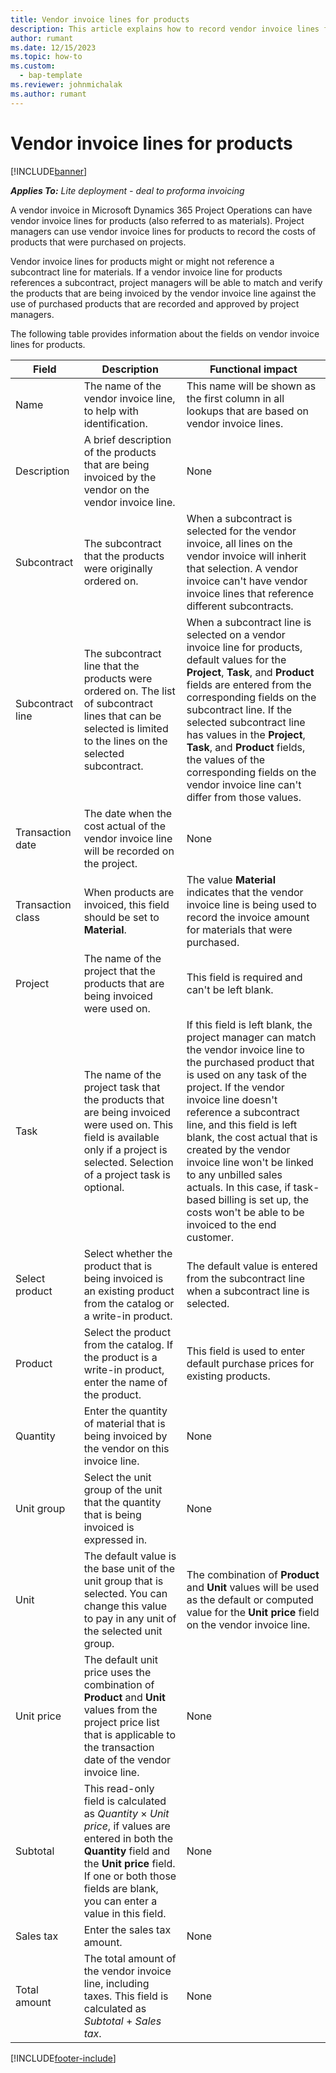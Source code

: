 ```yaml
---
title: Vendor invoice lines for products
description: This article explains how to record vendor invoice lines for products and use the different fields to record product purchases from vendors.
author: rumant
ms.date: 12/15/2023
ms.topic: how-to
ms.custom: 
  - bap-template
ms.reviewer: johnmichalak
ms.author: rumant
---
```


# Vendor invoice lines for products

[!INCLUDE[banner](../../includes/banner.md)]

_**Applies To:** Lite deployment - deal to proforma invoicing_

A vendor invoice in Microsoft Dynamics 365 Project Operations can have vendor invoice lines for products (also referred to as materials). Project managers can use vendor invoice lines for products to record the costs of products that were purchased on projects.

Vendor invoice lines for products might or might not reference a subcontract line for materials. If a vendor invoice line for products references a subcontract, project managers will be able to match and verify the products that are being invoiced by the vendor invoice line against the use of purchased products that are recorded and approved by project managers.

The following table provides information about the fields on vendor invoice lines for products.

| Field | Description | Functional impact |
| --- | --- | --- |
| Name | The name of the vendor invoice line, to help with identification. | This name will be shown as the first column in all lookups that are based on vendor invoice lines. |
| Description | A brief description of the products that are being invoiced by the vendor on the vendor invoice line. | None |
| Subcontract | The subcontract that the products were originally ordered on. | When a subcontract is selected for the vendor invoice, all lines on the vendor invoice will inherit that selection. A vendor invoice can't have vendor invoice lines that reference different subcontracts. |
| Subcontract line | The subcontract line that the products were ordered on. The list of subcontract lines that can be selected is limited to the lines on the selected subcontract. | When a subcontract line is selected on a vendor invoice line for products, default values for the **Project**, **Task**, and **Product** fields are entered from the corresponding fields on the subcontract line. If the selected subcontract line has values in the **Project**, **Task**, and **Product** fields, the values of the corresponding fields on the vendor invoice line can't differ from those values. |
| Transaction date | The date when the cost actual of the vendor invoice line will be recorded on the project. | None|
| Transaction class | When products are invoiced, this field should be set to **Material**. | The value **Material** indicates that the vendor invoice line is being used to record the invoice amount for materials that were purchased. |
| Project | The name of the project that the products that are being invoiced were used on. | This field is required and can't be left blank. |
| Task | The name of the project task that the products that are being invoiced were used on. This field is available only if a project is selected. Selection of a project task is optional. | If this field is left blank, the project manager can match the vendor invoice line to the purchased product that is used on any task of the project. If the vendor invoice line doesn't reference a subcontract line, and this field is left blank, the cost actual that is created by the vendor invoice line won't be linked to any unbilled sales actuals. In this case, if task-based billing is set up, the costs won't be able to be invoiced to the end customer. |
| Select product | Select whether the product that is being invoiced is an existing product from the catalog or a write-in product. | The default value is entered from the subcontract line when a subcontract line is selected. |
| Product | Select the product from the catalog. If the product is a write-in product, enter the name of the product. | This field is used to enter default purchase prices for existing products. |
| Quantity | Enter the quantity of material that is being invoiced by the vendor on this invoice line. | None |
| Unit group | Select the unit group of the unit that the quantity that is being invoiced is expressed in. | None |
| Unit | The default value is the base unit of the unit group that is selected. You can change this value to pay in any unit of the selected unit group. | The combination of **Product** and **Unit** values will be used as the default or computed value for the **Unit price** field on the vendor invoice line. |
| Unit price | The default unit price uses the combination of **Product** and **Unit** values from the project price list that is applicable to the transaction date of the vendor invoice line. | None |
| Subtotal | This read-only field is calculated as *Quantity* &times; *Unit price*, if values are entered in both the **Quantity** field and the **Unit price** field. If one or both those fields are blank, you can enter a value in this field. | None |
| Sales tax | Enter the sales tax amount. | None |
| Total amount | The total amount of the vendor invoice line, including taxes. This field is calculated as *Subtotal* + *Sales tax*. | None |

[!INCLUDE[footer-include](../../includes/footer-banner.md)]

